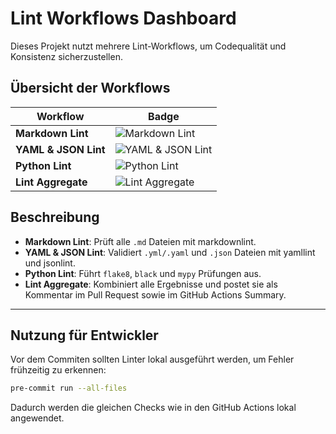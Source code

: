 # Lint Workflows Dashboard

Dieses Projekt nutzt mehrere Lint-Workflows, um Codequalität und Konsistenz sicherzustellen.

## Übersicht der Workflows

| Workflow         | Badge |
|------------------|-------|
| **Markdown Lint** | ![Markdown Lint](https://github.com/OWNER/REPO/actions/workflows/markdown-lint-report.yml/badge.svg) |
| **YAML & JSON Lint** | ![YAML & JSON Lint](https://github.com/OWNER/REPO/actions/workflows/yaml-json-lint-report.yml/badge.svg) |
| **Python Lint** | ![Python Lint](https://github.com/OWNER/REPO/actions/workflows/python-lint-report.yml/badge.svg) |
| **Lint Aggregate** | ![Lint Aggregate](https://github.com/OWNER/REPO/actions/workflows/lint-aggregate.yml/badge.svg) |

## Beschreibung

- **Markdown Lint**: Prüft alle `.md` Dateien mit markdownlint.  
- **YAML & JSON Lint**: Validiert `.yml/.yaml` und `.json` Dateien mit yamllint und jsonlint.  
- **Python Lint**: Führt `flake8`, `black` und `mypy` Prüfungen aus.  
- **Lint Aggregate**: Kombiniert alle Ergebnisse und postet sie als Kommentar im Pull Request sowie im GitHub Actions Summary.

---

## Nutzung für Entwickler

Vor dem Commiten sollten Linter lokal ausgeführt werden, um Fehler frühzeitig zu erkennen:

```bash
pre-commit run --all-files
```

Dadurch werden die gleichen Checks wie in den GitHub Actions lokal angewendet.

